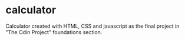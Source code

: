# calculator
Calculator created with HTML, CSS and javascript as the final project in "The Odin Project" foundations section.
